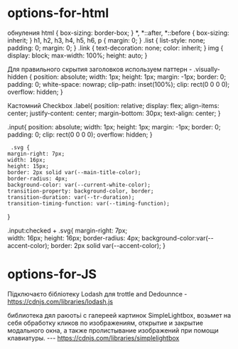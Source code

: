 # options-for-html

обнуления
html {
    box-sizing: border-box;
}
*,
*::after,
*::before {
    box-sizing: inherit;
}
h1,
h2,
h3,
h4,
h5,
h6,
p {
    margin: 0;
}
.list {
    list-style: none;
    padding: 0;
    margin: 0;
}
.link {
    text-decoration: none;
    color: inherit;
}
img {
    display: block;
    max-width: 100%;
    height: auto;
}

Для правильного скрытия заголовков используем паттерн -
.visually-hidden {
    position: absolute;
    width: 1px;
    height: 1px;
    margin: -1px;
    border: 0;
    padding: 0;
    white-space: nowrap;
    clip-path: inset(100%);
    clip: rect(0 0 0 0);
    overflow: hidden;
}


Кастомний Checkbox
.label{
  position: relative;
  display: flex;
  align-items: center;
  justify-content: center;
  margin-bottom: 30px;
  text-align: center;
}

.input{
  position: absolute;
    width: 1px;
    height: 1px;
    margin: -1px;
    border: 0;
    padding: 0;
    clip: rect(0 0 0 0);
    overflow: hidden;
    } 
    
     .svg {
    margin-right: 7px;
    width: 16px;
    height: 15px;
    border: 2px solid var(--main-title-color);
    border-radius: 4px;
    background-color: var(--current-white-color);
    transition-property: background-color, border;
    transition-duration: var(--tr-duration);
    transition-timing-function: var(--timing-function);
}

  .input:checked +  .svg{
  margin-right: 7px;  
  width: 16px;
  height: 16px;
  border-radius: 4px;
  background-color:var(--accent-color);
  border: 2px solid var(--accent-color);
}
   
   
   # options-for-JS
   Підключаєто бібліотеку Lodash для trottle and Dedounnce   -   https://cdnjs.com/libraries/lodash.js
   
   библиотека дял раюотьі с галереей картинок SimpleLightbox, возьмет на себя обработку кликов по изображениям, открытие и закрытие модального окна, а также пролистывание изображений при помощи клавиатуры.    --- https://cdnjs.com/libraries/simplelightbox 
